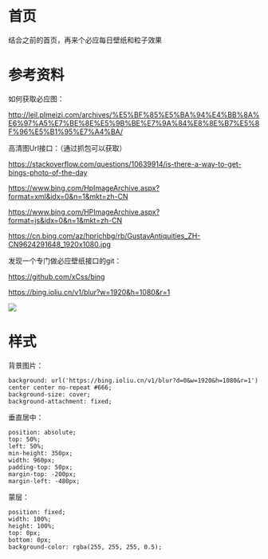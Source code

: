 # 首页

结合之前的首页，再来个必应每日壁纸和粒子效果

# 参考资料

如何获取必应图：

http://leil.plmeizi.com/archives/%E5%BF%85%E5%BA%94%E4%BB%8A%E6%97%A5%E7%BE%8E%E5%9B%BE%E7%9A%84%E8%8E%B7%E5%8F%96%E5%B1%95%E7%A4%BA/


高清图Url接口：（通过抓包可以获取）

https://stackoverflow.com/questions/10639914/is-there-a-way-to-get-bings-photo-of-the-day

https://www.bing.com/HpImageArchive.aspx?format=xml&idx=0&n=1&mkt=zh-CN

https://www.bing.com/HPImageArchive.aspx?format=js&idx=0&n=1&mkt=zh-CN

https://cn.bing.com/az/hprichbg/rb/GustavAntiquities_ZH-CN9624291648_1920x1080.jpg
 

发现一个专门做必应壁纸接口的git：

https://github.com/xCss/bing

https://bing.ioliu.cn/v1/blur?w=1920&h=1080&r=1

![](https://bing.ioliu.cn/v1/blur?w=1920&h=1080&r=1)

# 样式

背景图片：

```
background: url('https://bing.ioliu.cn/v1/blur?d=0&w=1920&h=1080&r=1') center center no-repeat #666;
background-size: cover;
background-attachment: fixed;
```


垂直居中：
```
position: absolute;
top: 50%;
left: 50%;
min-height: 350px;
width: 960px;
padding-top: 50px;
margin-top: -200px;
margin-left: -480px;
```


蒙层：
```
position: fixed;
width: 100%;
height: 100%;
top: 0px;
bottom: 0px;
background-color: rgba(255, 255, 255, 0.5);
```
